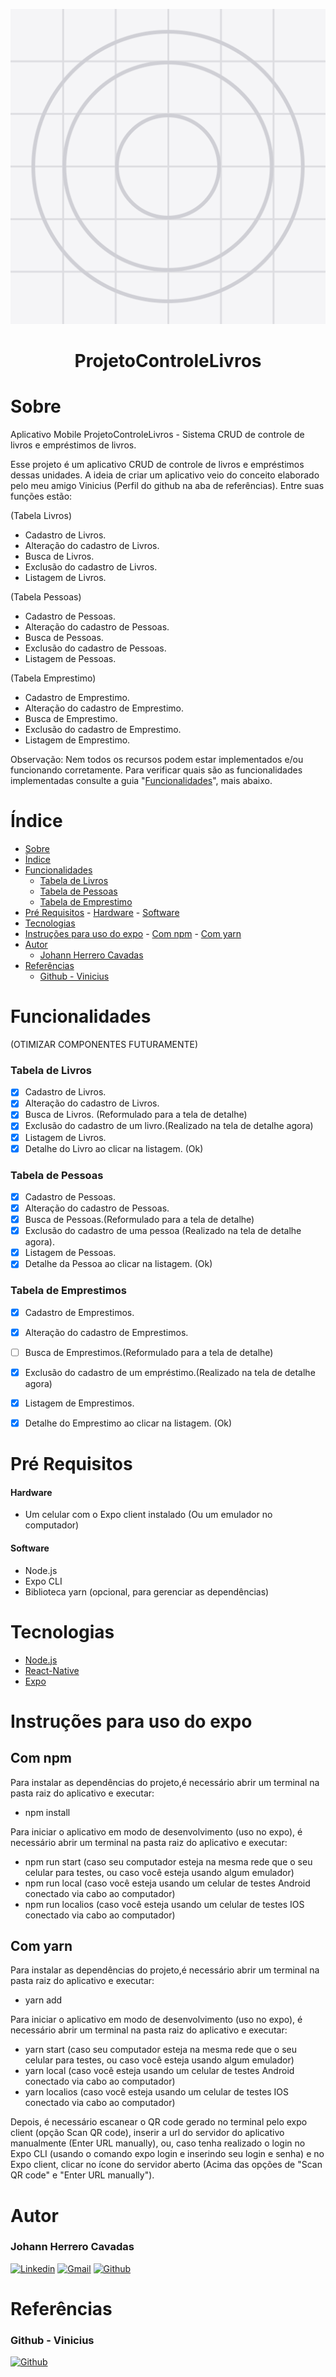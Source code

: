 <div align="center">

![ProjetoControleLivros](README_Files/icon.png)

</div>
<h1 align = "center">ProjetoControleLivros </h1>



# Sobre
Aplicativo Mobile ProjetoControleLivros - Sistema CRUD de controle de livros e empréstimos de livros.

Esse projeto é um aplicativo CRUD de controle de livros e empréstimos dessas unidades. A ideia de criar um aplicativo veio do conceito elaborado pelo meu amigo Vinicius (Perfil do github na aba de referências). Entre suas funções estão:

(Tabela Livros)
- Cadastro de Livros.
- Alteração do cadastro de Livros.
- Busca de Livros.
- Exclusão do cadastro de Livros.
- Listagem de Livros.

(Tabela Pessoas)
- Cadastro de Pessoas.
- Alteração do cadastro de Pessoas.
- Busca de Pessoas.
- Exclusão do cadastro de Pessoas.
- Listagem de Pessoas.
  
(Tabela Emprestimo)
- Cadastro de Emprestimo.
- Alteração do cadastro de Emprestimo.
- Busca de Emprestimo.
- Exclusão do cadastro de Emprestimo.
- Listagem de Emprestimo.

Observação: Nem todos os recursos podem estar implementados e/ou funcionando corretamente. Para verificar quais são as funcionalidades implementadas consulte a guia "[Funcionalidades](#Funcionalidades)", mais abaixo.

# Índice

- [Sobre](#sobre)
- [Índice](#índice)
- [Funcionalidades](#funcionalidades)
    - [Tabela de Livros](#tabela-de-livros)
    - [Tabela de Pessoas](#tabela-de-pessoas)
    - [Tabela de Emprestimo](#tabela-de-emprestimos)
- [Pré Requisitos](#pré-requisitos)
      - [Hardware](#hardware)
      - [Software](#software)
- [Tecnologias](#tecnologias)
- [Instruções para uso do expo](#instruções-para-uso-do-expo)
      - [Com npm](#com-npm)
      - [Com yarn](#com-yarn)
- [Autor](#autor)
    - [Johann Herrero Cavadas](#johann-herrero-cavadas)
- [Referências](#referencias)
    - [Github - Vinicius](#github-vinicius)


# Funcionalidades

(OTIMIZAR COMPONENTES FUTURAMENTE)
### Tabela de Livros
- [x] Cadastro de Livros.
- [x] Alteração do cadastro de Livros.
- [x] Busca de Livros. (Reformulado para a tela de detalhe)
- [x] Exclusão do cadastro de um livro.(Realizado na tela de detalhe agora)
- [x] Listagem de Livros.
- [x] Detalhe do Livro ao clicar na listagem. (Ok)

### Tabela de Pessoas
- [x] Cadastro de Pessoas.
- [x] Alteração do cadastro de Pessoas.
- [x] Busca de Pessoas.(Reformulado para a tela de detalhe)
- [x] Exclusão do cadastro de uma pessoa (Realizado na tela de detalhe agora).
- [x] Listagem de Pessoas.
- [x] Detalhe da Pessoa ao clicar na listagem. (Ok)

### Tabela de Emprestimos
- [x] Cadastro de Emprestimos.
- [x] Alteração do cadastro de Emprestimos.
- [ ] Busca de Emprestimos.(Reformulado para a tela de detalhe)
- [x] Exclusão do cadastro de um empréstimo.(Realizado na tela de detalhe agora)
- [x] Listagem de Emprestimos.
- [x] Detalhe do Emprestimo ao clicar na listagem. (Ok)


# Pré Requisitos

  #### Hardware
  - Um celular com o Expo client instalado (Ou um emulador no computador)

  #### Software
  - Node.js
  - Expo CLI
  - Biblioteca yarn (opcional, para gerenciar as dependências)



# Tecnologias
- [Node.js](https://nodejs.org/pt-br/)
- [React-Native](https://reactnative.dev)
- [Expo](https://expo.dev)

# Instruções para uso do expo

## Com npm
 Para instalar as dependências do projeto,é necessário abrir um terminal na pasta raiz do aplicativo e executar:
  - npm install

  Para iniciar o aplicativo em modo de desenvolvimento (uso no expo), é necessário abrir um terminal na pasta raiz do aplicativo e executar:
  - npm run start (caso seu computador esteja na mesma rede que o seu celular para testes, ou caso você esteja usando algum emulador)
  - npm run local (caso você esteja usando um celular de testes Android conectado via cabo ao computador)
  - npm run localios (caso você esteja usando um celular de testes IOS conectado via cabo ao computador)


  ## Com yarn
  Para instalar as dependências do projeto,é necessário abrir um terminal na pasta raiz do aplicativo e executar:
  - yarn add

  Para iniciar o aplicativo em modo de desenvolvimento (uso no expo), é necessário abrir um terminal na pasta raiz do aplicativo e executar:
  - yarn start (caso seu computador esteja na mesma rede que o seu celular para testes, ou caso você esteja usando algum emulador)
  - yarn local (caso você esteja usando um celular de testes Android conectado via cabo ao computador)
  - yarn localios (caso você esteja usando um celular de testes IOS conectado via cabo ao computador)

  Depois, é necessário escanear o QR code gerado no terminal pelo expo client (opção Scan QR code), inserir a url do servidor do aplicativo manualmente (Enter URL manually), ou, caso tenha realizado o login no Expo CLI (usando o comando expo login e inserindo seu login e senha) e no Expo client, clicar no ícone do servidor aberto (Acima das opções de "Scan QR code" e "Enter URL manually").




# Autor
### Johann Herrero Cavadas
[![Linkedin](https://img.shields.io/badge/LinkedIn-0077B5?style=for-the-badge&logo=linkedin&logoColor=white)](https://www.linkedin.com/in/jherrerocavadas/)
[![Gmail](https://img.shields.io/badge/Gmail-D14836?style=for-the-badge&logo=gmail&logoColor=white)](mailto:jherrerocavadas@gmail.com?Subject=Contato%20github%20-%20Repositório%20ProjetoMobileII)
[![Github](https://img.shields.io/badge/GitHub-100000?style=for-the-badge&logo=github&logoColor=white)](https://github.com/Jherrerocavadas)


# Referências
### Github - Vinicius
[![Github](https://img.shields.io/badge/GitHub-100000?style=for-the-badge&logo=github&logoColor=white)](https://github.com/viniciusVPC)